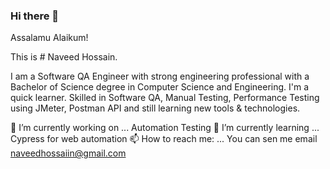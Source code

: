 ### Hi there 👋 
Assalamu Alaikum!

This is # Naveed Hossain.

I am a Software QA Engineer with strong engineering professional with a Bachelor of Science degree in Computer Science and Engineering. I'm a quick learner. Skilled in Software QA, Manual Testing, Performance Testing using JMeter, Postman API and still learning new tools & technologies.

🔭 I’m currently working on ... Automation Testing
🌱 I’m currently learning ... Cypress for web automation
📫 How to reach me: ... You can sen me email naveedhossaiin@gmail.com


<!--
**naveedhsn/naveedhsn** is a ✨ _special_ ✨ repository because its `README.md` (this file) appears on your GitHub profile.

Here are some ideas to get you started:

- 🔭 I’m currently working on ...
- 🌱 I’m currently learning ...
- 👯 I’m looking to collaborate on ...
- 🤔 I’m looking for help with ...
- 💬 Ask me about ...
- 📫 How to reach me: ...
- 😄 Pronouns: ...
- ⚡ Fun fact: ...
-->
